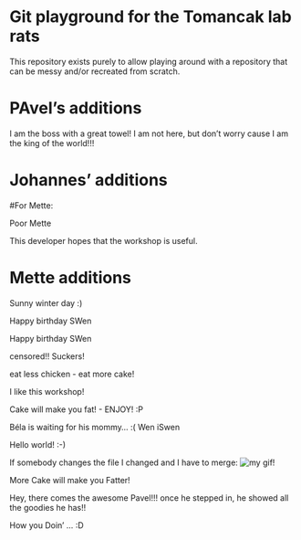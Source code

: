 # Git playground for the Tomancak lab rats

This repository exists purely to allow playing around with a repository that
can be messy and/or recreated from scratch.

# PAvel’s additions

I am the boss with a great towel! I am not here, but don’t worry cause I am the king of the world!!!

# Johannes’ additions


#For Mette:

Poor Mette

This developer hopes that the workshop is useful.

# Mette additions

Sunny winter day :)

Happy birthday SWen

Happy birthday SWen

censored!!
Suckers!

eat less chicken - eat more cake!

I like this workshop!

Cake will make you fat! - ENJOY! :P

Béla is waiting for his mommy… :(
Wen iSwen

Hello world! :-)

If somebody changes the file I changed and I have to merge:
![my gif!](http://tclhost.com/IH5ArXF.gif)


More Cake will make you Fatter!

Hey, there comes the awesome Pavel!!! once he stepped in, he showed all the goodies he has!!


How you Doin’  … :D

